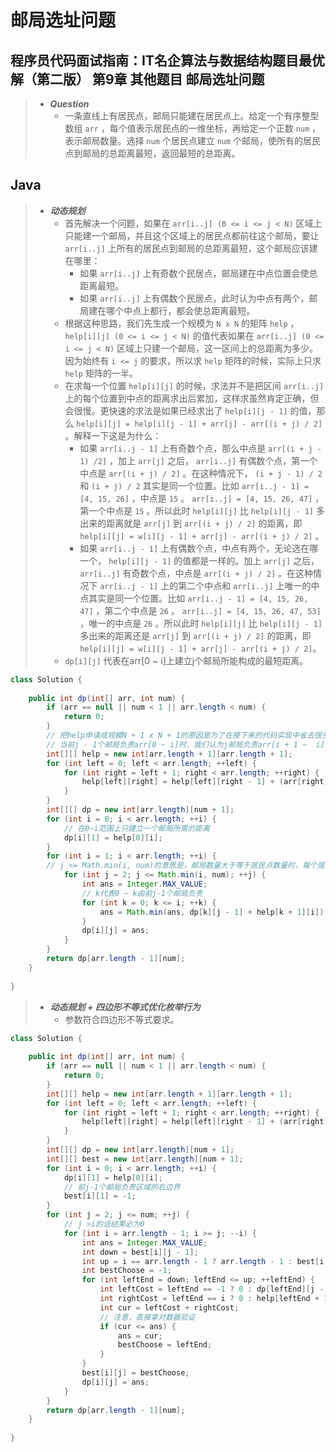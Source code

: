 # 邮局选址问题

## 程序员代码面试指南：IT名企算法与数据结构题目最优解（第二版） 第9章 其他题目 邮局选址问题

> - ***Question***
>   - 一条直线上有居民点，邮局只能建在居民点上。给定一个有序整型数组 `arr` ，每个值表示居民点的一维坐标，再给定一个正数 `num` ，表示邮局数量。选择 `num` 个居民点建立 `num` 个邮局，使所有的居民点到邮局的总距离最短，返回最短的总距离。

## Java

> - ***动态规划***
>   - 首先解决一个问题，如果在 `arr[i..j] (0 <= i <= j < N)` 区域上只能建一个邮局，并且这个区域上的居民点都前往这个邮局，要让 `arr[i..j]` 上所有的居民点到邮局的总距离最短，这个邮局应该建在哪里：
>     - 如果 `arr[i..j]` 上有奇数个民居点，邮局建在中点位置会使总距离最短。
>     - 如果 `arr[i..j]` 上有偶数个民居点，此时认为中点有两个，邮局建在哪个中点上都行，都会使总距离最短。
>   - 根据这种思路，我们先生成一个规模为 `N x N` 的矩阵 `help` ， `help[i][j] (0 <= i <= j < N)` 的值代表如果在 `arr[i..j] (0 <= i <= j < N)` 区域上只建一个邮局，这一区间上的总距离为多少。因为始终有 `i <= j` 的要求，所以求 `help` 矩阵的时候，实际上只求 `help` 矩阵的一半。
>   - 在求每一个位置 `help[i][j]` 的时候，求法并不是把区间 `arr[i..j]` 上的每个位置到中点的距离求出后累加，这样求虽然肯定正确，但会很慢。更快速的求法是如果已经求出了 `help[i][j - 1]` 的值，那么 `help[i][j] = help[i][j - 1] + arr[j] - arr[(i + j) / 2]` 。解释一下这是为什么：
>     - 如果 `arr[i..j - 1]` 上有奇数个点，那么中点是 `arr[(i + j - 1) /2]` ，加上 `arr[j]` 之后， `arr[i..j]` 有偶数个点，第一个中点是 `arr[(i + j) / 2]` 。在这种情况下， `(i + j - 1) / 2` 和 `(i + j) / 2` 其实是同一个位置。比如 `arr[i..j - 1] = [4, 15, 26]` ，中点是  `15` 。 `arr[i..j] = [4, 15, 26, 47]` ，第一个中点是 `15` 。所以此时 `help[i][j]` 比 `help[i][j - 1]` 多出来的距离就是 `arr[j]` 到 `arr[(i + j) / 2]` 的距离，即 `help[i][j] = w[i][j - 1] + arr[j] - arr[(i + j) / 2]` 。
>     - 如果 `arr[i..j - 1]` 上有偶数个点，中点有两个，无论选在哪一个， `help[i][j - 1]` 的值都是一样的。加上 `arr[j]` 之后， `arr[i..j]` 有奇数个点，中点是 `arr[(i + j) / 2]` 。在这种情况下 `arr[i..j - 1]` 上的第二个中点和 `arr[i..j]` 上唯一的中点其实是同一个位置。比如 `arr[i..j - 1] = [4, 15, 26, 47]` ，第二个中点是 `26` 。 `arr[i..j] = [4, 15, 26, 47, 53]` ，唯一的中点是 `26` 。所以此时  `help[i][j]` 比 `help[i][j - 1]` 多出来的距离还是 `arr[j]` 到 `arr[(i + j) / 2]` 的距离，即 `help[i][j] = w[i][j - 1] + arr[j] - arr[(i + j) / 2]`。
>   - `dp[i][j]` 代表在arr[0 ~ i]上建立j个邮局所能构成的最短距离。

```java
class Solution {
    
    public int dp(int[] arr, int num) {
        if (arr == null || num < 1 || arr.length < num) {
            return 0;
        }
        // 把help申请成规模N + 1 x N + 1的原因是为了在接下来的代码实现中省去很多越界的判断，实际上，help的有效区域就是help[0..N][0..N]中的一半，剩下的部分都是0
        // 当前j - 1个邮局负责arr[0 ~ i]时，我们认为j邮局负责arr[i + 1 ~  i]，但我们不管这些越界位置，认为是0
        int[][] help = new int[arr.length + 1][arr.length + 1];
        for (int left = 0; left < arr.length; ++left) {
            for (int right = left + 1; right < arr.length; ++right) {
                help[left][right] = help[left][right - 1] + (arr[right] - arr[(left + right) / 2]);
            }
        }
        int[][] dp = new int[arr.length][num + 1];
        for (int i = 0; i < arr.length; ++i) {
            // 在0~i范围上只建立一个邮局所需的距离
            dp[i][1] = help[0][i];
        }
        for (int i = 1; i < arr.length; ++i) {
        // j <= Math.min(i, num)的意思是，邮局数量大于等于居民点数量时，每个居民点上都可以建立一个邮局，总距离为0，不需要填
            for (int j = 2; j <= Math.min(i, num); ++j) {
                int ans = Integer.MAX_VALUE;
                // k代表0 ~ k由前j-1个邮局负责
                for (int k = 0; k <= i; ++k) {
                    ans = Math.min(ans, dp[k][j - 1] + help[k + 1][i]);
                }
                dp[i][j] = ans;
            }
        }
        return dp[arr.length - 1][num];
    }
    
}
```

> - ***动态规划 + 四边形不等式优化枚举行为***
>   - 参数符合四边形不等式要求。

```java
class Solution {
    
    public int dp(int[] arr, int num) {
        if (arr == null || num < 1 || arr.length < num) {
            return 0;
        }
        int[][] help = new int[arr.length + 1][arr.length + 1];
        for (int left = 0; left < arr.length; ++left) {
            for (int right = left + 1; right < arr.length; ++right) {
                help[left][right] = help[left][right - 1] + (arr[right] - arr[(left + right) / 2]);
            }
        }
        int[][] dp = new int[arr.length][num + 1];
        int[][] best = new int[arr.length][num + 1];
        for (int i = 0; i < arr.length; ++i) {
            dp[i][1] = help[0][i];
            // 前j-1个邮局负责区域的右边界
            best[i][1] = -1;
        }
        for (int j = 2; j <= num; ++j) {
            // j >i的话结果必为0
            for (int i = arr.length - 1; i >= j; --i) {
                int ans = Integer.MAX_VALUE;
                int down = best[i][j - 1];
                int up = i == arr.length - 1 ? arr.length - 1 : best[i + 1][j];
                int bestChoose = -1;
                for (int leftEnd = down; leftEnd <= up; ++leftEnd) {
                    int leftCost = leftEnd == -1 ? 0 : dp[leftEnd][j - 1];
                    int rightCost = leftEnd == i ? 0 : help[leftEnd + 1][i];
                    int cur = leftCost + rightCost;
                    // 注意，直接拿对数器验证
                    if (cur <= ans) {
                        ans = cur;
                        bestChoose = leftEnd;
                    }
                }
                best[i][j] = bestChoose;
                dp[i][j] = ans;
            }
        }
        return dp[arr.length - 1][num];
    }
    
}
```
